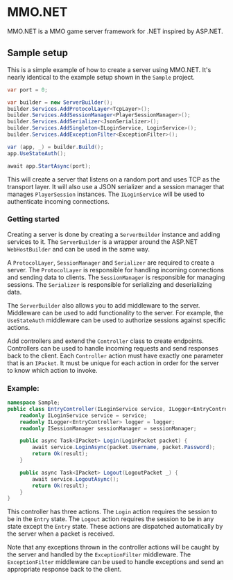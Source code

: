 # MMO.NET

MMO.NET is a MMO game server framework for .NET inspired by ASP.NET.

## Sample setup

This is a simple example of how to create a server using MMO.NET. It's nearly identical to the example setup shown in the `Sample` project.

```csharp
var port = 0;

var builder = new ServerBuilder();
builder.Services.AddProtocolLayer<TcpLayer>();
builder.Services.AddSessionManager<PlayerSessionManager>();
builder.Services.AddSerializer<JsonSerializer>();
builder.Services.AddSingleton<ILoginService, LoginService>();
builder.Services.AddExceptionFilter<ExceptionFilter>();

var (app, _) = builder.Build();
app.UseStateAuth();

await app.StartAsync(port);
```

This will create a server that listens on a random port and uses TCP as the transport layer. It will also use a JSON serializer and a session manager that manages `PlayerSession` instances. The `ILoginService` will be used to authenticate incoming connections.

### Getting started

Creating a server is done by creating a `ServerBuilder` instance and adding services to it. The `ServerBuilder` is a wrapper around the ASP.NET `WebHostBuilder` and can be used in the same way.

A `ProtocolLayer`, `SessionManager` and `Serializer` are required to create a server. The `ProtocolLayer` is responsible for handling incoming connections and sending data to clients. The `SessionManager` is responsible for managing sessions. The `Serializer` is responsible for serializing and deserializing data.

The `ServerBuilder` also allows you to add middleware to the server. Middleware can be used to add functionality to the server. For example, the `UseStateAuth` middleware can be used to authorize sessions against specific actions.

Add controllers and extend the `Controller` class to create endpoints. Controllers can be used to handle incoming requests and send responses back to the client. Each `Controller` action must have exactly one parameter that is an `IPacket`. It must be unique for each action in order for the server to know which action to invoke.

### Example:

```csharp
namespace Sample; 
public class EntryController(ILoginService service, ILogger<EntryController> logger, ISessionManager sessionManager) : Controller {
    readonly ILoginService service = service;
    readonly ILogger<EntryController> logger = logger;
    readonly ISessionManager sessionManager = sessionManager;

    public async Task<IPacket> Login(LoginPacket packet) {
        await service.LoginAsync(packet.Username, packet.Password);
        return Ok(result);
    }

    public async Task<IPacket> Logout(LogoutPacket _) {
        await service.LogoutAsync();
        return Ok(result);
    }
}
```

This controller has three actions. The `Login` action requires the session to be in the `Entry` state. The `Logout` action requires the session to be in any state except the `Entry` state. These actions are dispatched automatically by the server when a packet is received.

Note that any exceptions thrown in the controller actions will be caught by the server and handled by the `ExceptionFilter` middleware. The `ExceptionFilter` middleware can be used to handle exceptions and send an appropriate response back to the client.